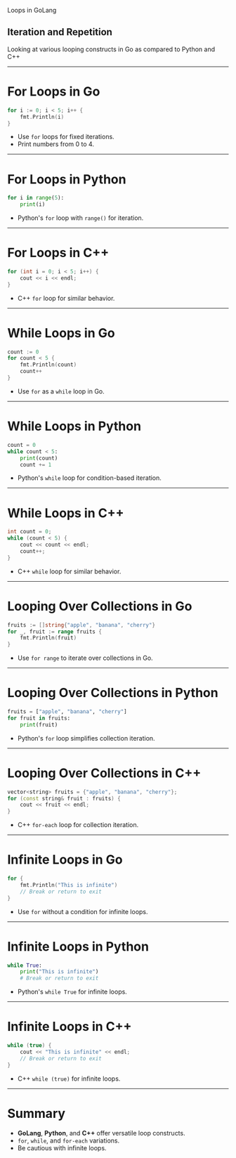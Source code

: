 Loops in GoLang
## Iteration and Repetition

Looking at various looping constructs in Go as compared to Python and C++

---

# For Loops in Go

```go
for i := 0; i < 5; i++ {
    fmt.Println(i)
}
```

- Use `for` loops for fixed iterations.
- Print numbers from 0 to 4.

---

# For Loops in Python
```python
for i in range(5):
    print(i)
```

- Python's `for` loop with `range()` for iteration.

---

# For Loops in C++
```cpp
for (int i = 0; i < 5; i++) {
    cout << i << endl;
}
```

- C++ `for` loop for similar behavior.

---

# While Loops in Go
```go
count := 0
for count < 5 {
    fmt.Println(count)
    count++
}
```

- Use `for` as a `while` loop in Go.

---

# While Loops in Python
```python
count = 0
while count < 5:
    print(count)
    count += 1
```

- Python's `while` loop for condition-based iteration.

---

# While Loops in C++
```cpp
int count = 0;
while (count < 5) {
    cout << count << endl;
    count++;
}
```

- C++ `while` loop for similar behavior.

---

# Looping Over Collections in Go
```go
fruits := []string{"apple", "banana", "cherry"}
for _, fruit := range fruits {
    fmt.Println(fruit)
}
```

- Use `for range` to iterate over collections in Go.

---

# Looping Over Collections in Python
```python
fruits = ["apple", "banana", "cherry"]
for fruit in fruits:
    print(fruit)
```

- Python's `for` loop simplifies collection iteration.

---

# Looping Over Collections in C++
```cpp
vector<string> fruits = {"apple", "banana", "cherry"};
for (const string& fruit : fruits) {
    cout << fruit << endl;
}
```

- C++ `for-each` loop for collection iteration.

---

# Infinite Loops in Go
```go
for {
    fmt.Println("This is infinite")
    // Break or return to exit
}
```

- Use `for` without a condition for infinite loops.

---

# Infinite Loops in Python
```python
while True:
    print("This is infinite")
    # Break or return to exit
```

- Python's `while True` for infinite loops.

---

# Infinite Loops in C++
```cpp
while (true) {
    cout << "This is infinite" << endl;
    // Break or return to exit
}
```

- C++ `while (true)` for infinite loops.

---

# Summary
- **GoLang**, **Python**, and **C++** offer versatile loop constructs.
- `for`, `while`, and `for-each` variations.
- Be cautious with infinite loops.
